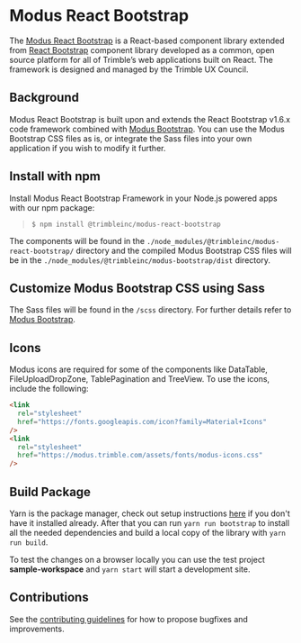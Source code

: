 # Modus React Bootstrap

The [Modus React Bootstrap](https://modus-react-bootstrap.trimble.com/getting-started/) is a React-based component library extended from [React Bootstrap](https://react-bootstrap-v4.netlify.app/) component library developed as a common, open source platform for all of Trimble’s web applications built on React. The framework is designed and managed by the Trimble UX Council.

## Background

Modus React Bootstrap is built upon and extends the React Bootstrap v1.6.x code framework combined with [Modus Bootstrap](https://modus-bootstrap.trimble.com/getting-started/). You can use the Modus Bootstrap CSS files as is, or integrate the Sass files into your own application if you wish to modify it further.

## Install with npm

Install Modus React Bootstrap Framework in your Node.js powered apps with our npm package:

> `$ npm install @trimbleinc/modus-react-bootstrap`

The components will be found in the `./node_modules/@trimbleinc/modus-react-bootstrap/` directory and the compiled Modus Bootstrap CSS files will be in the `./node_modules/@trimbleinc/modus-bootstrap/dist` directory.

## Customize Modus Bootstrap CSS using Sass

The Sass files will be found in the `/scss` directory. For further details refer to [Modus Bootstrap](https://modus-bootstrap.trimble.com/getting-started/#customize-using-sass).

## Icons

Modus icons are required for some of the components like DataTable, FileUploadDropZone, TablePagination and TreeView. To use the icons, include the following:

```html
<link
  rel="stylesheet"
  href="https://fonts.googleapis.com/icon?family=Material+Icons"
/>
<link
  rel="stylesheet"
  href="https://modus.trimble.com/assets/fonts/modus-icons.css"
/>
```

## Build Package

Yarn is the package manager, check out setup
instructions [here](https://yarnpkg.com/en/docs/install) if you don't have it installed already.
After that you can run `yarn run bootstrap` to install all the needed dependencies and build a local copy of the library with `yarn run build`.

To test the changes on a browser locally you can use the test project **sample-workspace** and `yarn start` will start a development site.

## Contributions

See the [contributing guidelines](https://github.com/trimble-oss/modus-react-bootstrap/blob/main/CONTRIBUTING.md) for how to propose bugfixes and improvements.
